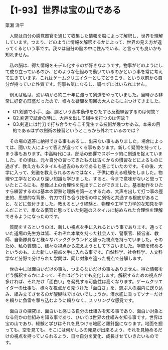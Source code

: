 # 【1-93】世界は宝の山である

<div class="author">簗瀬 洋平</div>

　人間は自分の感覚器官を通じて収集した情報を脳によって解釈し、世界を理解しています。つまり、どのように情報を解釈するかによって、世界の見え方が違ってくるという事です。我々は自分の脳の中に住んでいる、と言っても良いかも知れません。

　私の脳は、得た情報をモデル化するのが好きなようです。物事がどのようにして成り立っているのか、どのような仕組みで動いているのかという事を常に考えて生きています。これはゲームクリエイターとしてどうこう、という以前から自分が持っていた性質です。何事も気になるし、調べずにはいられません。

　例えば私は、幼い頃から約二十年に渡って剣道をやっていました。当時から非常に好奇心旺盛だったので、様々な疑問を周囲の大人たちにぶつけてきました。

* Q1.剣道で小手、面、胴という基本動作をひたすら反復練習するのは何故？
* Q2.剣道で試合の時に、大声を出して相手を打つのは何故？
* Q3.剣道には竹刀で打ち合うからこそ発生する技術が幾つかある。本来の目的であるはずの剣術の練習というところから外れているのでは？

　その場の返答に納得できる事もあるし、出来ない事もありました。場合によっては、聞いた人によって答えが違ってくる事もあります。新しく疑問を持ってしまう事もあります。中高時代には、部活の影響でスポーツ的に剣道を捉えていました。その頃は、元々自分の習ってきたものは古くからの慣習などによるものに過ぎず、教え方もスタイルも過去のものであると感じていたのです。その後、大学に入って、剣道を教えられるのみではなく、子供に教える経験をしました。物理や工学などのより深い知識も学びました。すると、今まで意味がないと思っていたところにも、想像以上の合理性を見出すことができました。基本動作をひたすら練習するのは基本の習熟と理解を第一とするため、大声を出して打つ事の歴史的、思想的な背景、竹刀で打ち合う技術の中に剣術と共通する根底があること、などに気付きました。教えるという経験と、物理や工学で力学的な知見を学んだことで、単なる慣習と思っていた剣道のスタイルに秘められた合理性を理解できるようになったのです。

　質問をするというのは、新しい視点を手に入れるという事であります。通っていた道場の先生方は皆、それぞれ本業を持った社会人で、警察官、経営者、教師、自衛隊員など様々なバックグラウンドと違った視点を持っていました。そのため、私の質問に、様々な視点から応えようとして下さいました。学問を修めるというのも、また新しい視点を手に入れる事です。自然科学、社会科学、人文科学など分野で分けられた学問は、同じ対象を違った視点で分解します。

　世の中には面白いだけの事も、つまらないだけの事もありません。得た情報をどう解釈するかによって、それはどうとでも変化します。解釈するための視点が多ければ、それだけ「面白い」を発見する可能性は高くなります。ゲームクリエイターの仕事も、様々な視点から見つけた「面白さ」を、遊ぶ人の脳内に送り込み、組み立てさせるのが醍醐味ではないでしょうか。潜水艦に乗ってソナーだけを頼りに魚雷を撃ち込むように頼りなく、スリリングな感覚です。

　面白さの探究は、面白いと感じる自分の仕組みを知る事であり、面白い対象となる何かの仕組みを知る事であり、ひいては世界の仕組みを知る事です。世界は宝の山であり、経験と学びはそれを見つける地図と羅針盤になります。地面を掘っても、空を見ても、そこには何かしらの発見が出来るよう、それを見極めるだけの視点を持っていられるよう、日々自分を変化、成長させていきたいものです。
